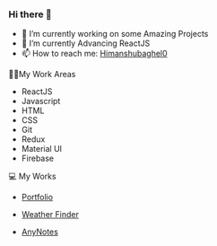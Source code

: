 ### Hi there 👋

<!--
**himanshu-baghel07/himanshu-baghel07** is a ✨ _special_ ✨ repository because its `README.md` (this file) appears on your GitHub profile.

Here are some ideas to get you started: -->

- 🔭 I’m currently working on some Amazing Projects
- 🌱 I’m currently Advancing ReactJS
- 📫 How to reach me: [Himanshubaghel0](https://twitter.com/himanshubaghel0)


👨‍💻My Work Areas
- ReactJS
- Javascript
- HTML
- CSS
- Git
- Redux
- Material UI
- Firebase

💻 My Works

- [Portfolio](https://himanshu-baghel.web.app/)

- [Weather Finder](https://weather-app-ba5df.web.app/)

- [AnyNotes](https://anynotess.web.app/)

